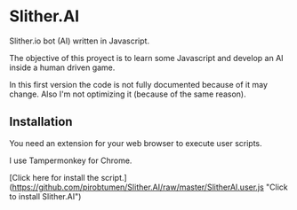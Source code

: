 # Slither.AI
Slither.io bot (AI) written in Javascript.

The objective of this proyect is to learn some Javascript and develop an AI inside a human driven game.

In this first version the code is not fully documented because of it may change. Also I'm not optimizing it (because of the same reason).

## Installation

You need an extension for your web browser to execute user scripts.

I use Tampermonkey for Chrome.

[Click here for install the script.] (https://github.com/pirobtumen/Slither.AI/raw/master/SlitherAI.user.js "Click to install Slither.AI")
